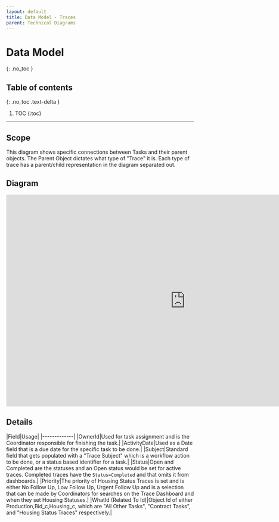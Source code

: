 ```yaml
---
layout: default
title: Data Model - Traces
parent: Technical Diagrams
---
```


# Data Model
{: .no_toc }

## Table of contents
{: .no_toc .text-delta }

1. TOC
{:toc}

---

## Scope

This diagram shows specific connections between Tasks and their parent objects.  The Parent Object dictates what type of "Trace" it is.  Each type of trace has a parent/child representation in the diagram separated out.

## Diagram

<iframe src="https://docs.google.com/presentation/d/e/2PACX-1vSrOzyEVxgp8CvUMwelQDrdG5XSAxLLaYSIPBdR_8xp9OvqBEG-OfzjBgEsjEdWnqgrXojupF6MkOYm/embed?start=false&loop=false&delayms=3000" frameborder="0" width="960" height="569" allowfullscreen="true" mozallowfullscreen="true" webkitallowfullscreen="true"></iframe>

## Details

|Field|Usage|
|-------------|
|OwnerId|Used for task assignment and is the Coordinator responsible for finishing the task.|
|ActivityDate|Used as a Date field that is a due date for the specific task to be done.|
|Subject|Standard field that gets populated with a "Trace Subject" which is a workflow action to be done, or a status based identifier for a task.|
|Status|Open and Completed are the statuses and an Open status would be set for active traces.  Completed traces have the `Status=Completed` and that omits it from dashboards.|
|Priority|The priority of Housing Status Traces is set and is either No Follow Up, Low Follow Up, Urgent Follow Up and is a selection that can be made by Coordinators for searches on the Trace Dashboard and when they set Housing Statuses.|
|WhatId (Related To Id)|Object Id of either Production,Bid_c,Housing_c, which are "All Other Tasks", "Contract Tasks", and "Housing Status Traces" respectively.|

